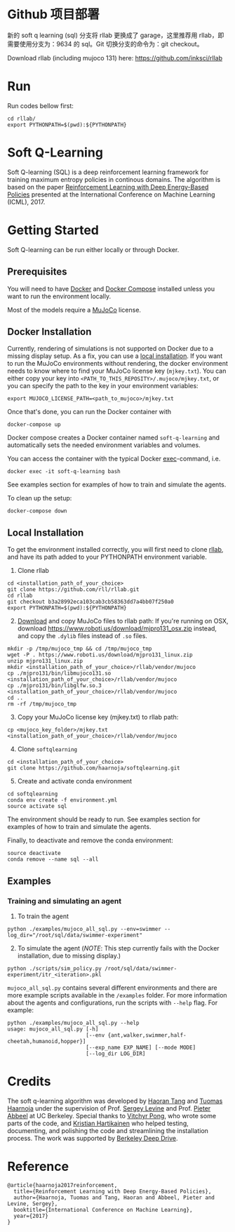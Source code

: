 # Github 项目部署
新的 soft q learning (sql) 分支将 rllab 更换成了 garage，这里推荐用 rllab，即需要使用分支为：9634 的 sql。Git 切换分支的命令为：git checkout。 

Download rllab (including mujoco 131) here: https://github.com/inksci/rllab

# Run
Run codes bellow first:
```
cd rllab/
export PYTHONPATH=$(pwd):${PYTHONPATH}
```
# Soft Q-Learning
Soft Q-learning (SQL) is a deep reinforcement learning framework for training maximum entropy policies in continous domains. The algorithm is based on the paper [Reinforcement Learning with Deep Energy-Based Policies](https://arxiv.org/abs/1702.08165) presented at the International Conference on Machine Learning (ICML), 2017.

# Getting Started

Soft Q-learning can be run either locally or through Docker.

## Prerequisites

You will need to have [Docker](https://docs.docker.com/engine/installation/) and [Docker Compose](https://docs.docker.com/compose/install/) installed unless you want to run the environment locally.

Most of the models require a [MuJoCo](https://www.roboti.us/license.html) license.

## Docker Installation

Currently, rendering of simulations is not supported on Docker due to a missing display setup. As a fix, you can use a [local installation](#local-installation). If you want to run the MuJoCo environments without rendering, the docker environment needs to know where to find your MuJoCo license key (`mjkey.txt`). You can either copy your key into `<PATH_TO_THIS_REPOSITY>/.mujoco/mjkey.txt`, or you can specify the path to the key in your environment variables:

```
export MUJOCO_LICENSE_PATH=<path_to_mujoco>/mjkey.txt
```

Once that's done, you can run the Docker container with

```
docker-compose up
```

Docker compose creates a Docker container named `soft-q-learning` and automatically sets the needed environment variables and volumes.

You can access the container with the typical Docker [exec](https://docs.docker.com/engine/reference/commandline/exec/)-command, i.e.

```
docker exec -it soft-q-learning bash
```

See examples section for examples of how to train and simulate the agents.

To clean up the setup:
```
docker-compose down
```

## Local Installation

To get the environment installed correctly, you will first need to clone [rllab](https://github.com/rll/rllab), and have its path added to your PYTHONPATH environment variable.

1. Clone rllab
```
cd <installation_path_of_your_choice>
git clone https://github.com/rll/rllab.git
cd rllab
git checkout b3a28992eca103cab3cb58363dd7a4bb07f250a0
export PYTHONPATH=$(pwd):${PYTHONPATH}
```

2. [Download](https://www.roboti.us/index.html) and copy MuJoCo files to rllab path:
  If you're running on OSX, download https://www.roboti.us/download/mjpro131_osx.zip instead, and copy the `.dylib` files instead of `.so` files.
```
mkdir -p /tmp/mujoco_tmp && cd /tmp/mujoco_tmp
wget -P . https://www.roboti.us/download/mjpro131_linux.zip
unzip mjpro131_linux.zip
mkdir <installation_path_of_your_choice>/rllab/vendor/mujoco
cp ./mjpro131/bin/libmujoco131.so <installation_path_of_your_choice>/rllab/vendor/mujoco
cp ./mjpro131/bin/libglfw.so.3 <installation_path_of_your_choice>/rllab/vendor/mujoco
cd ..
rm -rf /tmp/mujoco_tmp
```

3. Copy your MuJoCo license key (mjkey.txt) to rllab path:
```
cp <mujoco_key_folder>/mjkey.txt <installation_path_of_your_choice>/rllab/vendor/mujoco
```

4. Clone `softqlearning`
```
cd <installation_path_of_your_choice>
git clone https://github.com/haarnoja/softqlearning.git
```

5. Create and activate conda environment
```
cd softqlearning
conda env create -f environment.yml
source activate sql
```

The environment should be ready to run. See examples section for examples of how to train and simulate the agents.

Finally, to deactivate and remove the conda environment:
```
source deactivate
conda remove --name sql --all
```

## Examples
### Training and simulating an agent
1. To train the agent
```
python ./examples/mujoco_all_sql.py --env=swimmer --log_dir="/root/sql/data/swimmer-experiment"
```

2. To simulate the agent (*NOTE*: This step currently fails with the Docker installation, due to missing display.)
```
python ./scripts/sim_policy.py /root/sql/data/swimmer-experiment/itr_<iteration>.pkl
```

`mujoco_all_sql.py` contains several different environments and there are more example scripts available in the  `/examples` folder. For more information about the agents and configurations, run the scripts with `--help` flag. For example:
```
python ./examples/mujoco_all_sql.py --help
usage: mujoco_all_sql.py [-h]
                         [--env {ant,walker,swimmer,half-cheetah,humanoid,hopper}]
                         [--exp_name EXP_NAME] [--mode MODE]
                         [--log_dir LOG_DIR]
```

# Credits
The soft q-learning algorithm was developed by [Haoran Tang](https://math.berkeley.edu/~hrtang/) and [Tuomas Haarnoja](https://people.eecs.berkeley.edu/~haarnoja/) under the supervision of Prof. [Sergey Levine](https://people.eecs.berkeley.edu/~svlevine/) and Prof. [Pieter Abbeel](https://people.eecs.berkeley.edu/~pabbeel/) at UC Berkeley. Special thanks to [Vitchyr Pong](https://github.com/vitchyr), who wrote some parts of the code, and [Kristian Hartikainen](https://github.com/hartikainen) who helped testing, documenting, and polishing the code and streamlining the installation process. The work was supported by [Berkeley Deep Drive](https://deepdrive.berkeley.edu/).

# Reference
```
@article{haarnoja2017reinforcement,
  title={Reinforcement Learning with Deep Energy-Based Policies},
  author={Haarnoja, Tuomas and Tang, Haoran and Abbeel, Pieter and Levine, Sergey},
  booktitle={International Conference on Machine Learning},
  year={2017}
}
```